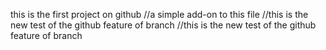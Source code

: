 
this is the first project on github
//a simple add-on to this file 
//this is the new test of the github feature of branch
//this is the new test of the github feature of branch

